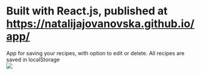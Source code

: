 # Built with React.js, published at https://natalijajovanovska.github.io/app/
App for saving your recipes, with option to edit or delete. All recipes are saved in localStorage
<br />
<img src="https://i.imgur.com/VK3S8u2.png">

